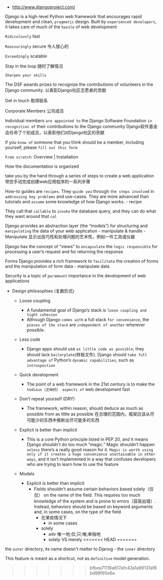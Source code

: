 - http://www.djangoproject.com/

Django is a high-level Python web framework that encourages rapid development and clean, `pragmatic` design.
Built by `experienced developers`, it takes care of much of the `hassle` of web development

`Ridiculously` fast

`Reassuringly` secure
令人放心的

`Exceedingly` scalable

Stay in the loop
随时了解情况

`Sharpen your skills`

The DSF awards prizes to recognize the contributions of volunteers in the Django community.
以表彰Django社区志愿者的贡献

Get in touch
取得联系

Corporate Members
公司成员

Individual members `are appointed to` the Django Software Foundation `in recognition of` their contributions to the Django community
Django软件基金会任命了个别成员，以表彰他们对Django社区的贡献

If you `know of` someone that you think should be a member, including yourself, please `fill out this form`

`From scratch`: Overview | Installation

How the documentation is organized

take you by the hand through a series of steps to create a web application
带您手动完成创建web应用程序的一系列步骤

How-to guides are `recipes`. They `guide you` through `the steps involved` in `addressing key problems` and use-cases. They are more advanced than tutorials and `assume` some knowledge of how Django works.
	- recipe

They call that `callable` to `invoke` the database query, and they can do what they want around that `cal`

Django provides an abstraction layer (the “models”) for structuring and `manipulating` the data of your web application
	- manipulate & handle
		- Manipulate 显示出技巧性和处理问题的艺术性，例如一件工具或仪器

Django has the concept of “views” to `encapsulate` the `logic responsible` for processing a user’s request and for returning the response

Forms
Django provides a rich framework to `facilitate` the creation of forms and the manipulation of form data
	- manipulate data

Security is a topic of `paramount` importance in the development of web applications

- Design philosophies (复数形式)
	- Loose coupling
		- A fundamental goal of Django’s stack is `loose coupling and tight cohesion`
		- Although Django `comes with` a full stack `for convenience`, the `pieces of the stack` are `independent of another` wherever possible.
	- Less code
		- Django apps should use `as little code as possible`; they should lack `boilerplate`(样板文件). Django should `take full advantage of` Python’s `dynamic capabilities`, such as `introspection`
	- Quick development
		- The point of a web framework in the 21st century is to make the `tedious（乏味的） aspects of` web development fast

	- Don’t repeat yourself (DRY)
		- The framework, within reason, should deduce as much as possible from as little as possible
		在合理的范围内，框架应该从尽可能少的东西中推断出尽可能多的东西

	- Explicit is better than implicit
		- This is a core Python principle listed in PEP 20, and it means Django shouldn’t do too much “magic.” Magic shouldn’t happen `unless` there’s a really good reason for it. `Magic is worth using only if it creates a huge convenience unattainable in other ways`, and it isn’t implemented in a way that confuses developers who are trying to learn how to use the feature
	- Models
		- Explicit is better than implicit
			- Fields shouldn’t assume certain behaviors based solely（仅仅） on the name of the field. This requires too much knowledge of the system and is prone to errors（容易出错）. Instead, behaviors should be based on keyword arguments and, in some cases, on the type of the field
				- 在某些情况下
					- in some cases
				- solely
					- adv 唯一地;仅;只;唯;单独地
					- solely VS merely
<<<<<<< HEAD
=======

the `outer` directory, its name doesn't matter to Djanog
	- the `inner` directory


This feature is meant as a shortcut, not as `definitive` model generation.
>>>>>>> bfbea71116a617afc42a1a99131af8bd98f60e6a
